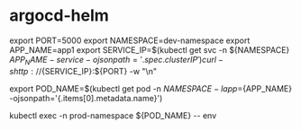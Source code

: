 # argocd-helm

export PORT=5000
export NAMESPACE=dev-namespace
export APP_NAME=app1
export SERVICE_IP=$(kubectl get svc -n ${NAMESPACE} ${APP_NAME}-service -ojsonpath='{.spec.clusterIP}')
curl -s http://${SERVICE_IP}:${PORT} -w "\n"

export POD_NAME=$(kubectl get pod -n ${NAMESPACE} -l app=${APP_NAME} -ojsonpath='{.items[0].metadata.name}')

kubectl exec -n prod-namespace ${POD_NAME} -- env